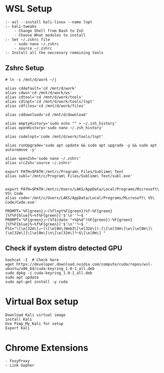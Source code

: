 # WSL Setup

    :- wsl --install kali-linux --name lnpt
    :- kali-tweaks
        - Change Shell from Bash to Zsh
        - Choose What modules to install
    :- Set ~/.zshrc file
        - sudo nano ~/.zshrc
        - source ~/.zshrc
    :- Install all the neccesory remaining tools

## Zshrc Setup

    # ln -s /mnt/d/work ~/j

    alias cddefault='cd /mnt/d/work'
    alias cdws='cd /mnt/d/work/ws'
    alias cdtool='cd /mnt/d/work/tools'
    alias cdlnpt='cd /mnt/d/work/tools/lnpt'
    alias cdfiles='cd /mnt/d/work/files'

    alias cddownload='cd /mnt/d/download'

    alias emptyHistory='sudo echo "" > ~/.zsh_history'
    alias openHistory='sudo nano ~/.zsh_history'

    alias codelnpt='code /mnt/d/work/tools/lnpt'

    alias runUpgrade='sudo apt update && sudo apt upgrade -y && sudo apt autoremove -y'

    alias openZsh='sudo nano ~/.zshrc'
    alias srcZsh='source ~/.zshrc'

    export PATH=$PATH:/mnt/c/Program\ Files/Sublime\ Text
    alias subl='/mnt/c/Program\ Files/Sublime\ Text/subl.exe'


    export PATH=$PATH:/mnt/c/Users/LAKS/AppData/Local/Programs/Microsoft\ VS\ Code
    alias code='/mnt/c/Users/LAKS/AppData/Local/Programs/Microsoft\ VS\ Code/Code.exe'

    PROMPT='%F{green}┌─(%flnpt%F{green})%f-%F{green}[%f%F{blue}%~%f%F{green}]'$'\n''└─$ '
    PROMPT='%F{green}┌─(%f$(date "+%b%d")%F{green})-%F{green}[%f%F{blue}%~%f%F{green}]'$'\n''└─$ '
    PS1="\[\e[32m\]┌─(\[\e[0m\]Web3\[\e[32m\])-[\[\e[34m\]\w\[\e[0m\]\[\e[32m\]]\[\e[0m\]\n\[\e[32m\]└─$\[\e[0m\] "

## Check if system distro detected GPU

    hashcat -I  # Check here
    wget https://developer.download.nvidia.com/compute/cuda/repos/wsl-ubuntu/x86_64/cuda-keyring_1.0-1_all.deb
    sudo dpkg -i cuda-keyring_1.0-1_all.deb
    sudo apt update
    sudo apt-get install -y cuda

# Virtual Box setup

    Download Kali virtual image
    install Kali
    Use Pimp_My_Kali for setup
    Export Kali

# Chrome Extensions

    - FoxyProxy
    - Link Gopher
